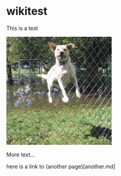 # wikitest
This is a test

![katie photo](/images/katieJump1.jpg)

More text...

here is a link to (another page)[another.md]
